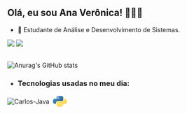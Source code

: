 ## Olá, eu sou Ana Verônica! 👩🏻‍💻
- 📝 Estudante de Análise e Desenvolvimento de Sistemas.


<div> 
<a href="https://www.linkedin.com/in/anaveronicaaraujo/" target="_blank"><img src="https://img.shields.io/badge/-LinkedIn-%230077B5?style=for-the-badge&logo=linkedin&logoColor=white" target="_blank"></a>
<a href="mailto:anaveronica2014@gmail.com"><img src="https://img.shields.io/badge/Gmail-D14836?style=for-the-badge&logo=gmail&logoColor=white" target="_blank"></a>
</div> <br/>

![Anurag's GitHub stats](https://github-readme-stats.vercel.app/api?username=AnaVeronicaSAraujo&show_icons=true&theme=radical)


 - ### Tecnologias usadas no meu dia:
<img align="center" alt="Carlos-Java" height="30" width="40" src="https://raw.githubusercontent.com/jmnote/z-icons/master/svg/java.svg"> <img align="center" alt="Rafa-Python" height="30" width="40" src="https://raw.githubusercontent.com/devicons/devicon/master/icons/python/python-original.svg">
 




